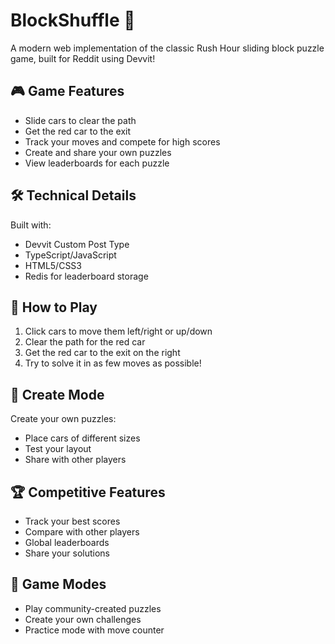 # BlockShuffle 🚗

A modern web implementation of the classic Rush Hour sliding block puzzle game, built for Reddit using Devvit!

## 🎮 Game Features

- Slide cars to clear the path
- Get the red car to the exit
- Track your moves and compete for high scores
- Create and share your own puzzles
- View leaderboards for each puzzle

## 🛠️ Technical Details

Built with:
- Devvit Custom Post Type
- TypeScript/JavaScript
- HTML5/CSS3
- Redis for leaderboard storage

## 🎯 How to Play

1. Click cars to move them left/right or up/down
2. Clear the path for the red car
3. Get the red car to the exit on the right
4. Try to solve it in as few moves as possible!

## 🔨 Create Mode

Create your own puzzles:
- Place cars of different sizes
- Test your layout
- Share with other players

## 🏆 Competitive Features

- Track your best scores
- Compare with other players
- Global leaderboards
- Share your solutions


## 🎲 Game Modes

- Play community-created puzzles
- Create your own challenges
- Practice mode with move counter
